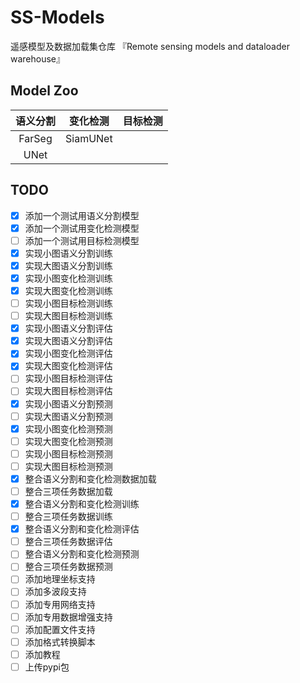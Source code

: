 # SS-Models

遥感模型及数据加载集仓库 『Remote sensing models and dataloader warehouse』

## Model Zoo

| 语义分割 | 变化检测 | 目标检测 |
| :------: | :------: | :------: |
|  FarSeg  | SiamUNet |          |
|   UNet   |          |          |

## TODO

- [x] 添加一个测试用语义分割模型
- [x] 添加一个测试用变化检测模型
- [ ] 添加一个测试用目标检测模型
- [x] 实现小图语义分割训练
- [x] 实现大图语义分割训练
- [x] 实现小图变化检测训练
- [x] 实现大图变化检测训练
- [ ] 实现小图目标检测训练
- [ ] 实现大图目标检测训练
- [x] 实现小图语义分割评估
- [x] 实现大图语义分割评估
- [x] 实现小图变化检测评估
- [x] 实现大图变化检测评估
- [ ] 实现小图目标检测评估
- [ ] 实现大图目标检测评估
- [x] 实现小图语义分割预测
- [ ] 实现大图语义分割预测
- [x] 实现小图变化检测预测
- [ ] 实现大图变化检测预测
- [ ] 实现小图目标检测预测
- [ ] 实现大图目标检测预测
- [x] 整合语义分割和变化检测数据加载
- [ ] 整合三项任务数据加载
- [x] 整合语义分割和变化检测训练
- [ ] 整合三项任务数据训练
- [x] 整合语义分割和变化检测评估
- [ ] 整合三项任务数据评估
- [ ] 整合语义分割和变化检测预测
- [ ] 整合三项任务数据预测
- [ ] 添加地理坐标支持
- [ ] 添加多波段支持
- [ ] 添加专用网络支持
- [ ] 添加专用数据增强支持
- [ ] 添加配置文件支持
- [ ] 添加格式转换脚本
- [ ] 添加教程
- [ ] 上传pypi包
